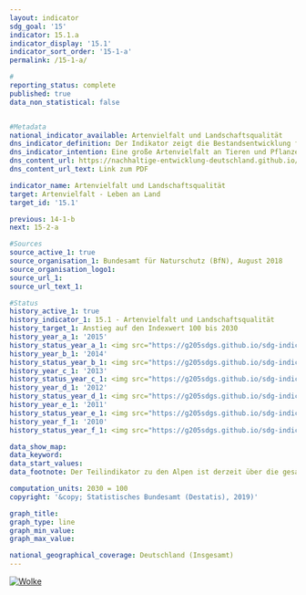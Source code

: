 ```yaml
---                       
layout: indicator                       
sdg_goal: '15'                       
indicator: 15.1.a                       
indicator_display: '15.1'                       
indicator_sort_order: '15-1-a'                       
permalink: /15-1-a/                       

#                       
reporting_status: complete                       
published: true                       
data_non_statistical: false                       


#Metadata                       
national_indicator_available: Artenvielfalt und Landschaftsqualität                       
dns_indicator_definition: Der Indikator zeigt die Bestandsentwicklung für 51 ausgewählte Vogelarten in Form eines Index.                       
dns_indicator_intention: Eine große Artenvielfalt an Tieren und Pflanzen ist eine wesentliche Voraussetzung für einen leistungsfähigen Naturhaushalt und bildet eine wichtige Lebensgrundlage des Menschen. Um die Artenvielfalt und gleichzeitig die Lebensqualität des Menschen zu erhalten, ist das vorläufige Ziel der Bundesregierung ein Indexwert von 100 bis zum Jahr 2030 – ursprünglich sollte dieser Zielwert bereits bis 2015 erreicht werden. Es ist vorgesehen, bis zum Jahr 2020 die Höhe dieses Zielwertes zu überprüfen und gegebenenfalls anzupassen.                       
dns_content_url: https://nachhaltige-entwicklung-deutschland.github.io/open-sdg-site-starter/public/content/15.1.a.pdf                       
dns_content_url_text: Link zum PDF                       

indicator_name: Artenvielfalt und Landschaftsqualität                       
target: Artenvielfalt - Leben an Land                       
target_id: '15.1'                       

previous: 14-1-b                       
next: 15-2-a                       

#Sources
source_active_1: true                               
source_organisation_1: Bundesamt für Naturschutz (BfN), August 2018                               
source_organisation_logo1:                                
source_url_1:                                
source_url_text_1:                                

#Status                           
history_active_1: true                           
history_indicator_1: 15.1 - Artenvielfalt und Landschaftsqualität                           
history_target_1: Anstieg auf den Indexwert 100 bis 2030
history_year_a_1: '2015'                               
history_status_year_a_1: <img src="https://g205sdgs.github.io/sdg-indicators/public/Wettersymbole/Wolke.png" alt="Wolke" />
history_year_b_1: '2014'                               
history_status_year_b_1: <img src="https://g205sdgs.github.io/sdg-indicators/public/Wettersymbole/Blitz.png" alt="Blitz" />
history_year_c_1: '2013'                               
history_status_year_c_1: <img src="https://g205sdgs.github.io/sdg-indicators/public/Wettersymbole/Blitz.png" alt="Blitz" />
history_year_d_1: '2012'                               
history_status_year_d_1: <img src="https://g205sdgs.github.io/sdg-indicators/public/Wettersymbole/Wolke.png" alt="Wolke" />
history_year_e_1: '2011'                               
history_status_year_e_1: <img src="https://g205sdgs.github.io/sdg-indicators/public/Wettersymbole/Blitz.png" alt="Blitz" />
history_year_f_1: '2010'                               
history_status_year_f_1: <img src="https://g205sdgs.github.io/sdg-indicators/public/Wettersymbole/Blitz.png" alt="Blitz" />

data_show_map:                        
data_keyword:                        
data_start_values:                        
data_footnote: Der Teilindikator zu den Alpen ist derzeit über die gesamte Datenreihe ausgesetzt. Die historischen Werte für 1970 und 1975 sind rekonstruiert. Die Zielwerte für die Teilindikatoren und den Gesamtindikator sollen bis zum Jahr 2020 überprüft werden.                       

computation_units: 2030 = 100                       
copyright: '&copy; Statistisches Bundesamt (Destatis), 2019)'                       

graph_title:                        
graph_type: line                       
graph_min_value:                        
graph_max_value:                        

national_geographical_coverage: Deutschland (Insgesamt)                       
---
```

<a href="https://nachhaltige-entwicklung-deutschland.github.io/open-sdg-site-starter/status/"><img src="https://g205sdgs.github.io/sdg-indicators/public/Wettersymbole/Wolke.png" alt="Wolke" />                           
</a>